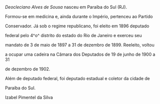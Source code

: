 

*Deocleciano Alves de Sousa* nasceu em Paraíba do Sul (RJ).



Formou-se em medicina e, ainda durante o Império, pertenceu ao Partido

Conservador. Já sob o regime republicano, foi eleito em 1896 deputado

federal pelo 4^o^ distrito do estado do Rio de Janeiro e exerceu seu

mandato de 3 de maio de 1897 a 31 de dezembro de 1899. Reeleito, voltou

a ocupar uma cadeira na Câmara dos Deputados de 19 de junho de 1900 a 31

de dezembro de 1902.



Além de deputado federal, foi deputado estadual e coletor da cidade de

Paraíba do Sul.



Izabel Pimentel da Silva



